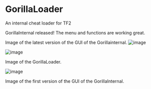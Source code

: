 # GorillaLoader
An internal cheat loader for TF2

GorillaInternal released! The menu and functions are working great.

Image of the latest version of the GUI of the Gorillainternal.
![image](https://github.com/FUFUGUA/GorillaLoader/assets/97225465/6be82c32-1fed-4c4a-802e-55ec46d4c131)

![image](https://github.com/FUFUGUA/GorillaLoader/assets/97225465/b9aa6274-fb3f-460e-bfc4-7a2771db5eea)

Image of the GorillaLoader.

![image](https://github.com/FUFUGUA/GorillaLoader/assets/97225465/d60ede75-e914-4168-8a29-94fb1f71b02d)

Image of the first version of the GUI of the GorillaInternal.




